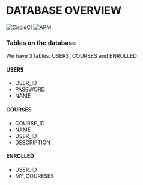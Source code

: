 # DATABASE OVERVIEW 
![CircleCI](https://img.shields.io/circleci/build/github/Lindokuhle777/Short-Courses/main?style=plastic)
![APM](https://img.shields.io/apm/v/npm)

### Tables on the database
We have 3 tables: USERS, COURSES and ENROLLED

#### USERS 
* USER_ID
* PASSWORD
* NAME

#### COURSES
* COURSE_ID
* NAME
* USER_ID
* DESCRIPTION 

#### ENROLLED 
* USER_ID
* MY_COURESES
